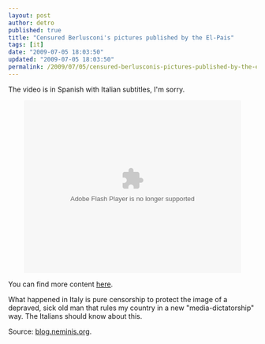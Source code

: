 ```yaml
---
layout: post
author: detro
published: true
title: "Censured Berlusconi's pictures published by the El-Pais"
tags: [it]
date: "2009-07-05 18:03:50"
updated: "2009-07-05 18:03:50"
permalink: /2009/07/05/censured-berlusconis-pictures-published-by-the-el-pais/
---
```


The video is in Spanish with Italian subtitles, I'm sorry.
<div align="center">
<embed src="http://blip.tv/play/AYGOhUiL%2Bx8" type="application/x-shockwave-flash" width="440" height="350" allowscriptaccess="always" allowfullscreen="true"></embed>
</div>

You can find more content <a href="http://www.elpais.com/buscar/berlusconi">here</a>.

What happened in Italy is pure censorship to protect the image of a depraved, sick old man that rules my country in a new "media-dictatorship" way.
The Italians should know about this.

Source: <a href="http://blog.neminis.org/altro/la-cuatro-non-e-certo-rete-4/">blog.neminis.org</a>.
